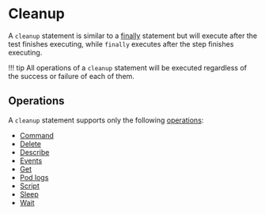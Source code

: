 # Cleanup

A `cleanup` statement is similar to a [finally](./finally.md) statement but will execute after the test finishes executing, while `finally` executes after the step finishes executing.

!!! tip
    All operations of a `cleanup` statement will be executed regardless of the success or failure of each of them.

## Operations

A `cleanup` statement supports only the following [operations](../operations/index.md):

- [Command](../operations/command.md)
- [Delete](../operations/delete.md)
- [Describe](../operations/helpers/describe.md)
- [Events](../operations/helpers/events.md)
- [Get](../operations/helpers/get.md)
- [Pod logs](../operations/helpers/logs.md)
- [Script](../operations/script.md)
- [Sleep](../operations/sleep.md)
- [Wait](../operations/helpers/wait.md)

